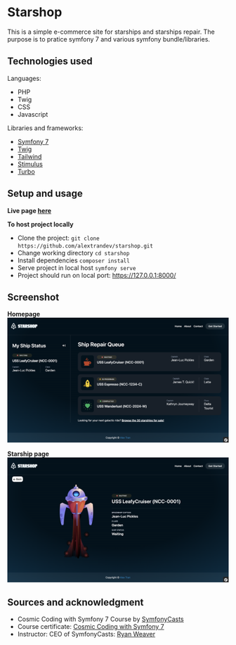# Starshop

This is a simple e-commerce site for starships and starships repair. The purpose is to pratice symfony 7 and various symfony bundle/libraries.

## Technologies used

Languages:

- PHP
- Twig
- CSS
- Javascript

Libraries and frameworks:

- [Symfony 7](https://symfony.com/7)
- [Twig](https://twig.symfony.com/)
- [Tailwind](https://symfony.com/bundles/TailwindBundle)
- [Stimulus](https://stimulus.hotwired.dev/)
- [Turbo](https://turbo.hotwired.dev/)

## Setup and usage

**Live page [here](http://alextrandev.infinityfreeapp.com/starshop/public/)**

**To host project locally**
- Clone the project: ```git clone https://github.com/alextrandev/starshop.git```
- Change working directory ```cd starshop```
- Install dependencies ```composer install```
- Serve project in local host ```symfony serve```
- Project should run on local port: https://127.0.0.1:8000/

## Screenshot
**Homepage**
![homepage screenshot](./public/screenshots/homepage-screenshot.png)

**Starship page**
![starship page screenshot](./public/screenshots/starship-page-screenshot.png)

## Sources and acknowledgment

- Cosmic Coding with Symfony 7 Course by [SymfonyCasts](https://symfonycasts.com)
- Course certificate: [Cosmic Coding with Symfony 7](https://symfonycasts.com/certificates/3864F0E5C155)
- Instructor: CEO of SymfonyCasts: [Ryan Weaver](https://github.com/weaverryan)